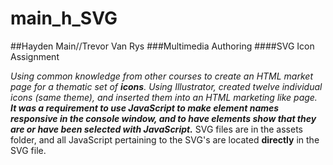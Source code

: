 # main_h_SVG
##Hayden Main//Trevor Van Rys
###Multimedia Authoring
####SVG Icon Assignment

*Using common knowledge from other courses to create an HTML market page for a 
thematic set of **icons**. 
Using Illustrator, created twelve individual icons (same theme), and inserted them
into an HTML marketing like page.
**It was a requirement to use JavaScript to make element names responsive in the console
window, and to have elements show that they are or have been selected with JavaScript.***
SVG files are in the assets folder, and all JavaScript pertaining to the SVG's are located **directly** in the SVG file.